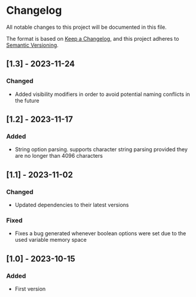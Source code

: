 # Changelog

All notable changes to this project will be documented in this file.

The format is based on [Keep a Changelog](https://keepachangelog.com/en/1.0.0/),
and this project adheres to [Semantic Versioning](https://semver.org/spec/v2.0.0.html).

## [1.3] - 2023-11-24
### Changed
* Added visibility modifiers in order to avoid potential naming conflicts in the future


## [1.2] - 2023-11-17
### Added
* String option parsing. supports character string parsing provided they are no longer than 4096 characters


## [1.1] - 2023-11-02
### Changed
* Updated dependencies to their latest versions

### Fixed
* Fixes a bug generated whenever boolean options were set due to the used variable memory space


## [1.0] - 2023-10-15
### Added
* First version
